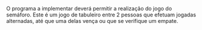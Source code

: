 O programa a implementar deverá permitir a realização do jogo do semáforo. Este é um jogo
de tabuleiro entre 2 pessoas que efetuam jogadas alternadas, até que uma delas vença ou que
se verifique um empate.
